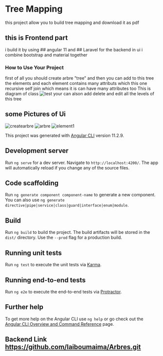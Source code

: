 # Tree Mapping


this project allow you to build tree mapping and download it as pdf

## this is  Frontend part 
i build it by using ## angular 11  and  ## Laravel for the backend 
in ui  i combine bootstrap and material together 
### How to Use Your Project
first of all you should create  arbre "tree" and then you can add to this tree the elements and each element contains many attributs which this one recursive self join which means  it is can have many attributes too 
 This is diagram of class
![test](https://user-images.githubusercontent.com/82281597/121637772-64049a00-ca36-11eb-99cb-2d08d20f165e.jpg)
 your can alson add delete and edit all the levels of this tree
## some Pictures of Ui



![createarbre](https://user-images.githubusercontent.com/82281597/121638023-c362aa00-ca36-11eb-9888-8ceaa4138516.JPG)
![arbre](https://user-images.githubusercontent.com/82281597/121638036-c9588b00-ca36-11eb-8dd6-538f59ab769c.JPG)
![element1](https://user-images.githubusercontent.com/82281597/121638045-ccec1200-ca36-11eb-80e8-c02c6a42bba9.JPG)



This project was generated with [Angular CLI](https://github.com/angular/angular-cli) version 11.2.9.

## Development server

Run `ng serve` for a dev server. Navigate to `http://localhost:4200/`. The app will automatically reload if you change any of the source files.

## Code scaffolding

Run `ng generate component component-name` to generate a new component. You can also use `ng generate directive|pipe|service|class|guard|interface|enum|module`.

## Build

Run `ng build` to build the project. The build artifacts will be stored in the `dist/` directory. Use the `--prod` flag for a production build.

## Running unit tests

Run `ng test` to execute the unit tests via [Karma](https://karma-runner.github.io).

## Running end-to-end tests

Run `ng e2e` to execute the end-to-end tests via [Protractor](http://www.protractortest.org/).

## Further help

To get more help on the Angular CLI use `ng help` or go check out the [Angular CLI Overview and Command Reference](https://angular.io/cli) page.
## Backend Link https://github.com/laiboumaima/Arbres.git
